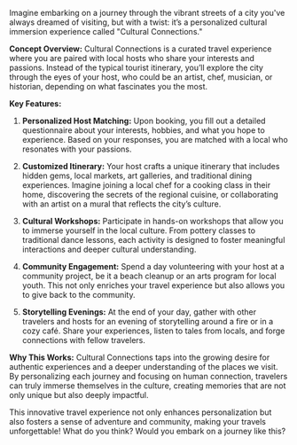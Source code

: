 Imagine embarking on a journey through the vibrant streets of a city you've always dreamed of visiting, but with a twist: it’s a personalized cultural immersion experience called "Cultural Connections."

**Concept Overview:**
Cultural Connections is a curated travel experience where you are paired with local hosts who share your interests and passions. Instead of the typical tourist itinerary, you’ll explore the city through the eyes of your host, who could be an artist, chef, musician, or historian, depending on what fascinates you the most.

**Key Features:**

1. **Personalized Host Matching:**
   Upon booking, you fill out a detailed questionnaire about your interests, hobbies, and what you hope to experience. Based on your responses, you are matched with a local who resonates with your passions. 

2. **Customized Itinerary:**
   Your host crafts a unique itinerary that includes hidden gems, local markets, art galleries, and traditional dining experiences. Imagine joining a local chef for a cooking class in their home, discovering the secrets of the regional cuisine, or collaborating with an artist on a mural that reflects the city’s culture.

3. **Cultural Workshops:**
   Participate in hands-on workshops that allow you to immerse yourself in the local culture. From pottery classes to traditional dance lessons, each activity is designed to foster meaningful interactions and deeper cultural understanding.

4. **Community Engagement:**
   Spend a day volunteering with your host at a community project, be it a beach cleanup or an arts program for local youth. This not only enriches your travel experience but also allows you to give back to the community.

5. **Storytelling Evenings:**
   At the end of your day, gather with other travelers and hosts for an evening of storytelling around a fire or in a cozy café. Share your experiences, listen to tales from locals, and forge connections with fellow travelers.

**Why This Works:**
Cultural Connections taps into the growing desire for authentic experiences and a deeper understanding of the places we visit. By personalizing each journey and focusing on human connection, travelers can truly immerse themselves in the culture, creating memories that are not only unique but also deeply impactful.

This innovative travel experience not only enhances personalization but also fosters a sense of adventure and community, making your travels unforgettable! What do you think? Would you embark on a journey like this?